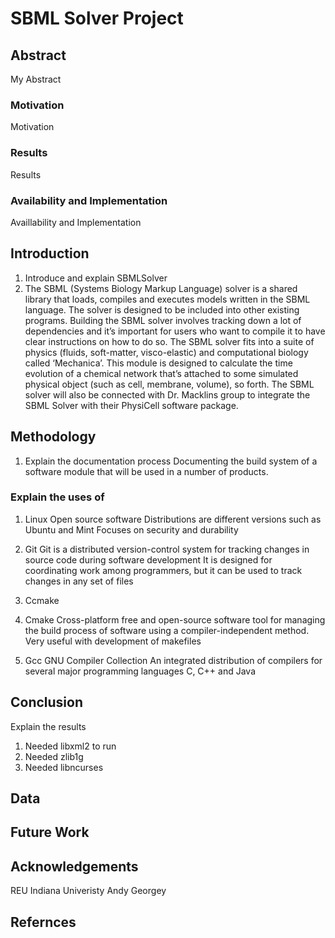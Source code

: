 # SBML Solver Project

## Abstract

My Abstract

### Motivation

Motivation 

### Results 

Results

### Availability and Implementation 

Availlability and Implementation

## Introduction

1. Introduce and explain SBMLSolver
2. The SBML (Systems Biology Markup Language) solver is a shared library that loads, compiles and executes models written in the SBML language. The solver is designed to be included into other existing programs.
   Building the SBML solver involves tracking down a lot of dependencies and it’s important for users who want to compile it to have clear instructions on how to do so. 
   The SBML solver fits into a suite of physics (fluids, soft-matter, visco-elastic) and computational biology called ‘Mechanica’. This module is designed to calculate the time evolution of a chemical network that’s attached to some simulated physical object (such as cell, membrane, volume), so forth. 
   The SBML solver will also be connected with Dr. Macklins group to integrate the SBML Solver with their PhysiCell software package.
   
## Methodology 

1. Explain the documentation process
   Documenting the build system of a software module that will be used in a number of products.  
  
### Explain the uses of

1. Linux
      Open source software
      Distributions are different versions such as Ubuntu and Mint 
      Focuses on security and durability
   
2. Git
      Git is a distributed version-control system for tracking changes in source code during software development
      It is designed for coordinating work among programmers, but it can be used to track changes in any set of files
  
3. Ccmake
      
4. Cmake
      Cross-platform free and open-source software tool for managing the build process of software using a compiler-independent method. 
      Very useful with development of makefiles

 5. Gcc
      GNU Compiler Collection 
      An integrated distribution of compilers for several major programming languages
      C, C++ and Java
## Conclusion

Explain the results
   1. Needed libxml2 to run
   2. Needed zlib1g
   3. Needed libncurses

## Data

## Future Work

## Acknowledgements 
   REU
   Indiana Univeristy
   Andy
   Georgey 

## Refernces 
